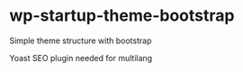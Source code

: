 # wp-startup-theme-bootstrap
Simple theme structure with bootstrap

Yoast SEO plugin needed for multilang
